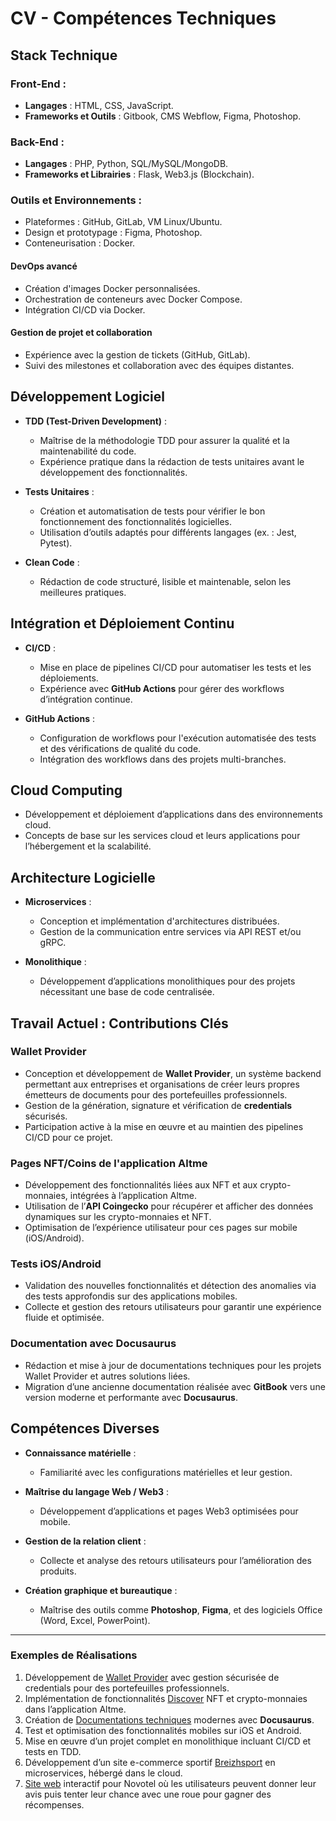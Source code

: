 # CV - Compétences Techniques

## **Stack Technique**

### **Front-End** :

- **Langages** : HTML, CSS, JavaScript.
- **Frameworks et Outils** : Gitbook, CMS Webflow, Figma, Photoshop.

### **Back-End** :

- **Langages** : PHP, Python, SQL/MySQL/MongoDB.
- **Frameworks et Librairies** : Flask, Web3.js (Blockchain).

### **Outils et Environnements** :

- Plateformes : GitHub, GitLab, VM Linux/Ubuntu.
- Design et prototypage : Figma, Photoshop.
- Conteneurisation : Docker.

#### **DevOps avancé**

- Création d'images Docker personnalisées.
- Orchestration de conteneurs avec Docker Compose.
- Intégration CI/CD via Docker.

#### **Gestion de projet et collaboration**

- Expérience avec la gestion de tickets (GitHub, GitLab).
- Suivi des milestones et collaboration avec des équipes distantes.

## **Développement Logiciel**

- **TDD (Test-Driven Development)** :

  - Maîtrise de la méthodologie TDD pour assurer la qualité et la maintenabilité du code.
  - Expérience pratique dans la rédaction de tests unitaires avant le développement des fonctionnalités.

- **Tests Unitaires** :

  - Création et automatisation de tests pour vérifier le bon fonctionnement des fonctionnalités logicielles.
  - Utilisation d’outils adaptés pour différents langages (ex. : Jest, Pytest).

- **Clean Code** :
  - Rédaction de code structuré, lisible et maintenable, selon les meilleures pratiques.

## **Intégration et Déploiement Continu**

- **CI/CD** :

  - Mise en place de pipelines CI/CD pour automatiser les tests et les déploiements.
  - Expérience avec **GitHub Actions** pour gérer des workflows d’intégration continue.

- **GitHub Actions** :
  - Configuration de workflows pour l'exécution automatisée des tests et des vérifications de qualité du code.
  - Intégration des workflows dans des projets multi-branches.

## **Cloud Computing**

- Développement et déploiement d’applications dans des environnements cloud.
- Concepts de base sur les services cloud et leurs applications pour l’hébergement et la scalabilité.

## **Architecture Logicielle**

- **Microservices** :

  - Conception et implémentation d'architectures distribuées.
  - Gestion de la communication entre services via API REST et/ou gRPC.

- **Monolithique** :
  - Développement d’applications monolithiques pour des projets nécessitant une base de code centralisée.

## **Travail Actuel : Contributions Clés**

### **Wallet Provider**

- Conception et développement de **Wallet Provider**, un système backend permettant aux entreprises et organisations de créer leurs propres émetteurs de documents pour des portefeuilles professionnels.
- Gestion de la génération, signature et vérification de **credentials** sécurisés.
- Participation active à la mise en œuvre et au maintien des pipelines CI/CD pour ce projet.

### **Pages NFT/Coins de l'application Altme**

- Développement des fonctionnalités liées aux NFT et aux crypto-monnaies, intégrées à l’application Altme.
- Utilisation de l’**API Coingecko** pour récupérer et afficher des données dynamiques sur les crypto-monnaies et NFT.
- Optimisation de l’expérience utilisateur pour ces pages sur mobile (iOS/Android).

### **Tests iOS/Android**

- Validation des nouvelles fonctionnalités et détection des anomalies via des tests approfondis sur des applications mobiles.
- Collecte et gestion des retours utilisateurs pour garantir une expérience fluide et optimisée.

### **Documentation avec Docusaurus**

- Rédaction et mise à jour de documentations techniques pour les projets Wallet Provider et autres solutions liées.
- Migration d’une ancienne documentation réalisée avec **GitBook** vers une version moderne et performante avec **Docusaurus**.

## **Compétences Diverses**

- **Connaissance matérielle** :
  - Familiarité avec les configurations matérielles et leur gestion.
- **Maîtrise du langage Web / Web3** :

  - Développement d’applications et pages Web3 optimisées pour mobile.

- **Gestion de la relation client** :

  - Collecte et analyse des retours utilisateurs pour l’amélioration des produits.

- **Création graphique et bureautique** :
  - Maîtrise des outils comme **Photoshop**, **Figma**, et des logiciels Office (Word, Excel, PowerPoint).

---

### **Exemples de Réalisations**

1. Développement de [Wallet Provider](https://github.com/TalaoDAO/wallet-provider) avec gestion sécurisée de credentials pour des portefeuilles professionnels.
2. Implémentation de fonctionnalités [Discover](https://github.com/TalaoDAO/DiscoverV2) NFT et crypto-monnaies dans l’application Altme.
3. Création de [Documentations techniques](https://github.com/TalaoDAO/talao-documentation) modernes avec **Docusaurus**.
4. Test et optimisation des fonctionnalités mobiles sur iOS et Android.
5. Mise en œuvre d’un projet complet en monolithique incluant CI/CD et tests en TDD.
6. Développement d’un site e-commerce sportif [Breizhsport](https://github.com/BastienLopez/CESI_Superviser_dev_app) en microservices, hébergé dans le cloud.
7. [Site web](https://github.com/BastienLopez/NOVOTEL_Roue_de_la_chance) interactif pour Novotel où les utilisateurs peuvent donner leur avis puis tenter leur chance avec une roue pour gagner des récompenses.
